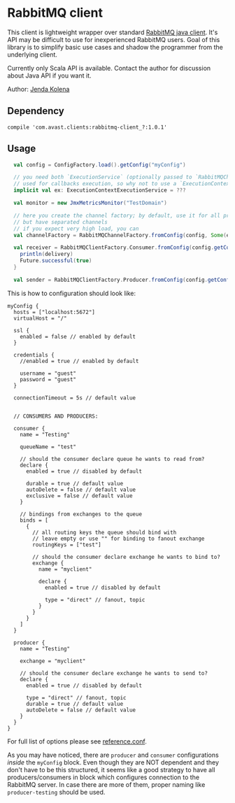 # RabbitMQ client
This client is lightweight wrapper over standard [RabbitMQ java client](https://www.rabbitmq.com/java-client.html).
It's API may be difficult to use for inexperienced RabbitMQ users. Goal of this library is to simplify basic use cases and shadow the programmer
from the underlying client.

Currently only Scala API is available. Contact the author for discussion about Java API if you want it.

Author: [Jenda Kolena](kolena@avast.com)

## Dependency
`compile 'com.avast.clients:rabbitmq-client_?:1.0.1'`

## Usage
```scala
  val config = ConfigFactory.load().getConfig("myConfig")

  // you need both `ExecutionService` (optionally passed to `RabbitMQChannelFactory`) and `ExecutionContext` (implicitly passed to consumer), both are
  // used for callbacks execution, so why not to use a `ExecutionContextExecutionService`?
  implicit val ex: ExecutionContextExecutionService = ???

  val monitor = new JmxMetricsMonitor("TestDomain")

  // here you create the channel factory; by default, use it for all producers/consumers amongst one RabbitMQ server - they will share a single TCP connection
  // but have separated channels
  // if you expect very high load, you can
  val channelFactory = RabbitMQChannelFactory.fromConfig(config, Some(ex))

  val receiver = RabbitMQClientFactory.Consumer.fromConfig(config.getConfig("consumer"), channelFactory, monitor) { delivery =>
    println(delivery)
    Future.successful(true)
  }

  val sender = RabbitMQClientFactory.Producer.fromConfig(config.getConfig("producer"), channelFactory, monitor)
```

This is how to configuration should look like:
```
myConfig {
  hosts = ["localhost:5672"]
  virtualHost = "/"

  ssl {
    enabled = false // enabled by default
  }

  credentials {
    //enabled = true // enabled by default

    username = "guest"
    password = "guest"
  }

  connectionTimeout = 5s // default value


  // CONSUMERS AND PRODUCERS:

  consumer {
    name = "Testing"

    queueName = "test"

    // should the consumer declare queue he wants to read from?
    declare {
      enabled = true // disabled by default

      durable = true // default value
      autoDelete = false // default value
      exclusive = false // default value
    }

    // bindings from exchanges to the queue
    binds = [
      {
        // all routing keys the queue should bind with
        // leave empty or use "" for binding to fanout exchange
        routingKeys = ["test"]

        // should the consumer declare exchange he wants to bind to?
        exchange {
          name = "myclient"

          declare {
            enabled = true // disabled by default

            type = "direct" // fanout, topic
          }
        }
      }
    ]
  }

  producer {
    name = "Testing"

    exchange = "myclient"

    // should the consumer declare exchange he wants to send to?
    declare {
      enabled = true // disabled by default

      type = "direct" // fanout, topic
      durable = true // default value
      autoDelete = false // default value
    }
  }
}
```
For full list of options please see [reference.conf](src/main/resources/reference.conf).

As you may have noticed, there are `producer` and `consumer` configurations *inside* the `myConfig` block. Even though they are NOT dependent and they don't
have to be this structured, it seems like a good strategy to have all producers/consumers in block which configures connection to the RabbitMQ server. In case
there are more of them, proper naming like `producer-testing` should be used.
